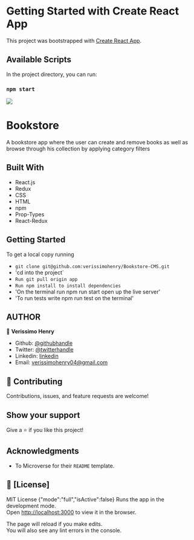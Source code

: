 # Getting Started with Create React App

This project was bootstrapped with [Create React App](https://github.com/facebook/create-react-app).

## Available Scripts

In the project directory, you can run:

### `npm start`
![](https://img.shields.io/badge/Microverse-blueviolet)

# Bookstore

A bookstore app where the user can create and remove books as well as browse through his collection by applying category filters 

## Built With

- React.js
- Redux
- CSS
- HTML
- npm
- Prop-Types
- React-Redux


## Getting Started

To get a local copy running

- `git clone git@github.com:verissimohenry/Bookstore-CMS.git`
- 'cd into the project`
- `Run git pull origin app`
- `Run npm install to install dependencies`
- 'On the terminal run npm run start open up the live server'
- 'To run tests write npm run test on the terminal'

## AUTHOR

👤 **Verissimo Henry**

- Github: [@githubhandle](https://github.com/verissimohenry)
- Twitter: [@twitterhandle](https://twitter.com/verissimohenry)
- Linkedin: [linkedin](https://www.linkedin.com/in/henry-verissimo-618906167/)
- Email: verissimohenry04@gmail.com


## 🤝 Contributing

Contributions, issues, and feature requests are welcome!

## Show your support

Give a ⭐️ if you like this project!

## Acknowledgments

- To Microverse for their `README` template.

## 📝 [License]

MIT License
{"mode":"full","isActive":false}
Runs the app in the development mode.\
Open [http://localhost:3000](http://localhost:3000) to view it in the browser.

The page will reload if you make edits.\
You will also see any lint errors in the console.

